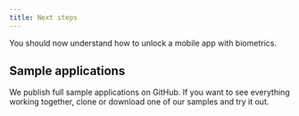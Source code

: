 ```yaml
---
title: Next steps
---
```

You should now understand how to unlock a mobile app with biometrics.

## Sample applications

We publish full sample applications on GitHub. If you want to see everything working together, clone or download one of our samples and try it out.

<StackSelector snippet="samples"/>
